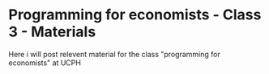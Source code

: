 # Programming for economists - Class 3 - Materials
Here i will post relevent material for the class "programming for economists" at UCPH
 
